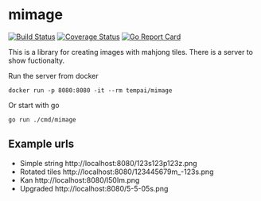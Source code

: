 # mimage

[![Build Status](https://travis-ci.org/dnovikoff/mimage.svg?branch=master)](https://travis-ci.org/dnovikoff/mimage)
[![Coverage Status](https://img.shields.io/codecov/c/github/dnovikoff/mimage.svg)](https://codecov.io/gh/dnovikoff/mimage)
[![Go Report Card](https://goreportcard.com/badge/github.com/dnovikoff/mimage)](https://goreportcard.com/report/github.com/dnovikoff/mimage)

This is a library for creating images with mahjong tiles.
There is a server to show fuctionalty.

Run the server from docker

`docker run -p 8080:8080 -it --rm tempai/mimage`

Or start with go

`go run ./cmd/mimage`

## Example urls
- Simple string http://localhost:8080/123s123p123z.png
- Rotated tiles http://localhost:8080/123445679m_-123s.png
- Kan http://localhost:8080/I50Im.png
- Upgraded http://localhost:8080/5-5-05s.png